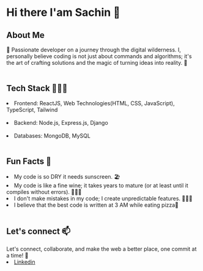 <h1>Hi there I'am Sachin 👋</h1>

## About Me
👋 Passionate developer on a journey through the digital wilderness. I, personally believe coding is not just about commands and algorithms; it's the art of crafting solutions and the magic of turning ideas into reality. 🤷
<br>
<br>
<h2>Tech Stack 👨🏻‍💻</h2>

<li>Frontend: ReactJS, Web Technologies(HTML, CSS, JavaScript), TypeScript, Tailwind</li>
<br>
<li>Backend: Node.js, Express.js, Django</li>
<br>
<li>Databases: MongoDB, MySQL</li>
<br>

<h2>Fun Facts 🤯</h2>
<li>My code is so DRY it needs sunscreen. 🏖️</li>
<li>My code is like a fine wine; it takes years to mature (or at least until it compiles without errors). 🍷👨‍💻</li>
<li>I don't make mistakes in my code; I create unpredictable features. 🤪👨‍💻</li>

<li>I believe that the best code is written at 3 AM while eating pizza🍕</li>
<br>

<h2>Let's connect 📫</h2>
Let's connect, collaborate, and make the web a better place, one commit at a time! 🚀
<br>
<li><a href="https://www.linkedin.com/in/sachin-kumar-maheshwarappa/">Linkedin</li>


